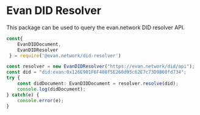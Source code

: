 # Evan DID Resolver

This package can be used to query the evan.network DID resolver API.

```typescript
const{
    EvanDIDDocument,
    EvanDIDResolver
 } = require('@evan.network/did-resolver')

const resolver = new EvanDIDResolver("https://evan.network/did/api");
const did = "did:evan:0x126E901F6F408f5E260d95c62E7c73D9B60fd734";
try {
    const didDocument: EvanDIDDocument = resolver.resolve(did);
    console.log(didDocument);
} catch(e) {
    console.error(e);
}
```
